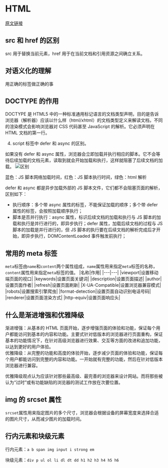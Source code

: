 # HTML

[原文链接](https://www.yuque.com/cuggz/interview/gme0bw)

## src 和 href 的区别

src 用于替换当前元素，href 用于在当前文档和引用资源之间确立关系。

## 对语义化的理解

用正确的标签做正确的事

## DOCTYPE 的作用

DOCTYPE 是 HTML5 中的一种标准通用标记语言的文档类型声明，目的是告诉浏览器（解析器）应该以什么样（html/xhtml）的文档类型定义来解读文档，不同的渲染模式会影响浏览器对 CSS 代码甚至 JavaScript 的解析。它必须声明在 HTML 文档的第一行。

4. script 标签中 defer 和 async 的区别。

如果没有 defer 和 async 属性，浏览器会立即加载并执行相应的脚本。它不会等待后续加载的文档元素，读取到就会开始加载和执行，这样就阻塞了后续文档的加载。
![区别](https://cdn.nlark.com/yuque/0/2020/png/1500604/1603547262709-5029c4e4-42f5-4fd4-bcbb-c0e0e3a40f5a.png)

蓝色：JS 脚本网络加载时间，红色：JS 脚本执行时间，绿色：html 解析

defer 和 async 都是异步加载外部的 JS 脚本文件，它们都不会阻塞页面的解析，区别如下：

- 执行顺序：多个带 async 属性的标签，不能保证加载的顺序；多个带 defer 属性的标签，会按照加载顺序执行；
- 脚本是否并行执行：async 属性，标识后续文档的加载和执行与 JS 脚本的加载和执行是并行进行的，即异步执行；defer 属性，加载后续文档的过程与 JS 脚本的加载是并行进行的，但 JS 脚本的执行要在后续文档的解析完成后才开始，即异步执行，DOMContentLoaded 事件触发前执行；

## 常用的 meta 标签

`meta`标签由`name`和`content`两个属性组成，`name`属性用来指定`meta`标签的名称，`content`属性用来指定`meta`标签的值。
|名称|作用|
|---|---|
|viewport|设置移动端页面的视口|
|keywords|设置页面关键词|
|description|设置页面描述|
|author|设置页面作者|
|refresh|设置页面刷新|
|X-UA-Compatible|设置浏览器兼容模式|
|robots|设置搜索引擎爬虫|
|format-detection|设置页面自动识别电话号码|
|renderer|设置页面渲染方式|
|http-equiv|设置页面响应头|

## 什么是渐进增强和优雅降级

渐进增强：从基本的 HTML 页面开始，逐步增强页面的体验和功能，保证每个用户都能访问到基本的内容和功能。主要式针对低版本的浏览器进行页面重构，保证基本的功能情况下，在针对高级浏览器进行效果、交互等方面的改进和追加功能，以达到更好的用户体验。  
优雅降级：从完整的功能和高度的体验开始，逐步减少页面的体验和功能，保证每个用户都能访问到完整的内容和功能。一开始就有完整的功能，然后在针对低版本浏览器进行兼容。

优雅降级观点认为应该针对那些最高级、最完善的浏览器来设计网站。而将那些被认为“过时”或有功能缺陷的浏览器的测试工作放在次要位置。

## img 的 srcset 属性

`srcset`属性用来指定图片的多个尺寸，浏览器会根据设备的屏幕宽度来选择合适的图片尺寸，从而减少图片的加载时间。

## 行内元素和块级元素

行内元素：`a b span img input i strong em`

块级元素：`div p ul ol li dl dt dd h1 h2 h3 h4 h5 h6`

